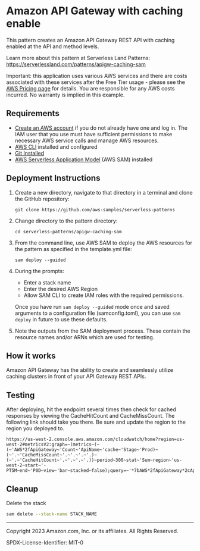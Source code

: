 # Amazon API Gateway with caching enable

This pattern creates an Amazon API Gateway REST API with caching enabled at the API and method levels.

Learn more about this pattern at Serverless Land Patterns: https://serverlessland.com/patterns/apigw-caching-sam

Important: this application uses various AWS services and there are costs associated with these services after the Free Tier usage - please see the [AWS Pricing page](https://aws.amazon.com/pricing/) for details. You are responsible for any AWS costs incurred. No warranty is implied in this example.

## Requirements

* [Create an AWS account](https://portal.aws.amazon.com/gp/aws/developer/registration/index.html) if you do not already have one and log in. The IAM user that you use must have sufficient permissions to make necessary AWS service calls and manage AWS resources.
* [AWS CLI](https://docs.aws.amazon.com/cli/latest/userguide/install-cliv2.html) installed and configured
* [Git Installed](https://git-scm.com/book/en/v2/Getting-Started-Installing-Git)
* [AWS Serverless Application Model](https://docs.aws.amazon.com/serverless-application-model/latest/developerguide/serverless-sam-cli-install.html) (AWS SAM) installed

## Deployment Instructions

1. Create a new directory, navigate to that directory in a terminal and clone the GitHub repository:
    ``` 
    git clone https://github.com/aws-samples/serverless-patterns
    ```
1. Change directory to the pattern directory:
    ```
    cd serverless-patterns/apigw-caching-sam
    ```
1. From the command line, use AWS SAM to deploy the AWS resources for the pattern as specified in the template.yml file:
    ```
    sam deploy --guided
    ```
1. During the prompts:
    * Enter a stack name
    * Enter the desired AWS Region
    * Allow SAM CLI to create IAM roles with the required permissions.

    Once you have run `sam deploy --guided` mode once and saved arguments to a configuration file (samconfig.toml), you can use `sam deploy` in future to use these defaults.

1. Note the outputs from the SAM deployment process. These contain the resource names and/or ARNs which are used for testing.

## How it works

Amazon API Gateway has the ability to create and seamlessly utilize caching clusters in front of your API Gateway REST APIs.

## Testing

After deploying, hit the endpoint several times then check for cached responses by viewing the CacheHitCount and CacheMissCount. The following link should take you there. Be sure and update the region to the region you deployed to.
```
https://us-west-2.console.aws.amazon.com/cloudwatch/home?region=us-west-2#metricsV2:graph=~(metrics~(~(~'AWS*2fApiGateway~'Count~'ApiName~'cache~'Stage~'Prod)~(~'.~'CacheMissCount~'.~'.~'.~'.)~(~'.~'CacheHitCount~'.~'.~'.~'.))~period~300~stat~'Sum~region~'us-west-2~start~'-PT5M~end~'P0D~view~'bar~stacked~false);query=~'*7bAWS*2fApiGateway*2cApiName*2cStage*7d
```

## Cleanup
 
Delete the stack
```bash
sam delete --stack-name STACK_NAME
```
----
Copyright 2023 Amazon.com, Inc. or its affiliates. All Rights Reserved.

SPDX-License-Identifier: MIT-0
